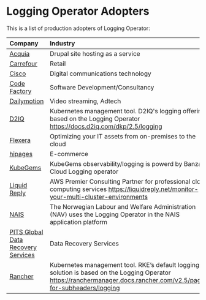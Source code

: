 # Logging Operator Adopters

This is a list of production adopters of Logging Operator:

| Company                                                                      | Industry                                                                                                                                                                |
|:-----------------------------------------------------------------------------|:------------------------------------------------------------------------------------------------------------------------------------------------------------------------|
| [Acquia](https://www.acquia.com)                                             | Drupal site hosting as a service                                                                                                                                        |
| [Carrefour](https://carrefour.com)                                           | Retail                                                                                                                                                                  |
| [Cisco](https://www.cisco.com)                                               | Digital communications technology                                                                                                                                       |
| [Code Factory](https://codefactory.hu)                                       | Software Development/Consultancy                                                                                                                                        |
| [Dailymotion](https://dailymotion.com)                                       | Video streaming, Adtech                                                                                                                                                 |
| [D2IQ](https://d2iq.com)                                                     | Kubernetes management tool. D2IQ's logging offering is based on the Logging Operator https://docs.d2iq.com/dkp/2.5/logging                                              |
| [Flexera](https://www.flexera.com)                                           | Optimizing your IT assets from on-premises to the cloud                                                                                                                 |
| [hipages](https://hipages.com.au)                                            | E-commerce                                                                                                                                                              |
| [KubeGems](https://kubegems.io)                                              | KubeGems observability/logging is powerd by Banzai Cloud Logging operator                                                                                               |
| [Liquid Reply](https://liquidreply.net)                                      | AWS Premier Consulting Partner for professional cloud computing services https://liquidreply.net/monitor-your-multi-cluster-environments                                |
| [NAIS](https://nais.io)                                                      | The Norwegian Labour and Welfare Administration (NAV) uses the Logging Operator in the NAIS application platform                                                        |
| [PITS Global Data Recovery Services](https://www.pitsdatarecovery.net)       | Data Recovery Services                                                                                                                                                  |
| [Rancher](https://rancher.com)                                               | Kubernetes management tool. RKE’s default logging solution is based on the Logging Operator   https://ranchermanager.docs.rancher.com/v2.5/pages-for-subheaders/logging |
